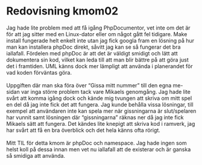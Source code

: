 ---
---
Redovisning kmom02
=========================

Jag hade lite problem med att få igång PhpDocumentor, vet inte om det är för att jag sitter med en Linux-dator eller om något gått fel tidigare. Make install fungerade helt enkelt inte utan jag fick googla fram en lösning på hur man kan installera phpDoc direkt, såvitt jag kan se så fungerar det bra iallafall. Fördelen med phpDoc är att det är väldigt smidigt och lätt att dokumentera sin kod, vilket kan leda till att man blir bättre på att göra just det i framtiden. UML känns dock mer lämpligt att använda i planerandet för vad koden förväntas göra.
<br><br>
Uppgiften där man ska föra över “Gissa mitt nummer” till den egna me-sidan var inga större problem tack vare Mikaels genomgång. Jag hade lite svårt att komma igång dock och kände mig tvungen att skriva om mitt spel en del då jag inte fick det att fungera. Jag kunde behålla vissa lösningar, till exempel att användaren inte kan spela mer när gissningarna är slut/spelaren har vunnit samt lösningen där “gissningarna” räknas ner då jag inte fick Mikaels sätt att fungera. Det kändes lite knepigt att skriva kod i ramverk, jag har svårt att få en bra överblick och det hela känns ofta rörigt.
<br><br>
Mitt TIL för detta kmom är phpDoc och namespace. Jag hade ingen som helst koll på dessa innan men vet nu iallafall att de existerar och är ganska så smidiga att använda.
